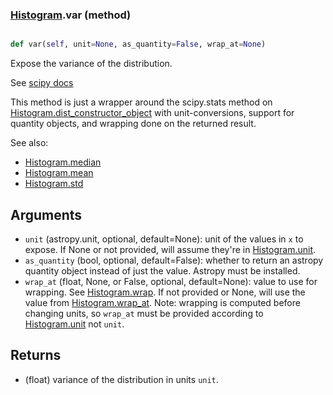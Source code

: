 ### [Histogram](Histogram.md).var (method)


```py

def var(self, unit=None, as_quantity=False, wrap_at=None)

```



Expose the variance of the distribution.

See [scipy docs](https://docs.scipy.org/doc/scipy/reference/generated/scipy.stats.rv_continuous.var.html)

This method is just a wrapper around the scipy.stats method on
[Histogram.dist_constructor_object](Histogram.dist_constructor_object.md) with unit-conversions, support for
quantity objects, and wrapping done on the returned result.

See also:
* [Histogram.median](Histogram.median.md)
* [Histogram.mean](Histogram.mean.md)
* [Histogram.std](Histogram.std.md)

Arguments
----------
* `unit` (astropy.unit, optional, default=None): unit of the values
    in `x` to expose.  If None or not provided, will assume they're in
    [Histogram.unit](Histogram.unit.md).
* `as_quantity` (bool, optional, default=False): whether to return an
    astropy quantity object instead of just the value.  Astropy must
    be installed.
* `wrap_at` (float, None, or False, optional, default=None): value to
    use for wrapping.  See [Histogram.wrap](Histogram.wrap.md).  If not provided or None,
    will use the value from [Histogram.wrap_at](Histogram.wrap_at.md).  Note: wrapping is
    computed before changing units, so `wrap_at` must be provided
    according to [Histogram.unit](Histogram.unit.md) not `unit`.

Returns
---------
* (float) variance of the distribution in units `unit`.

